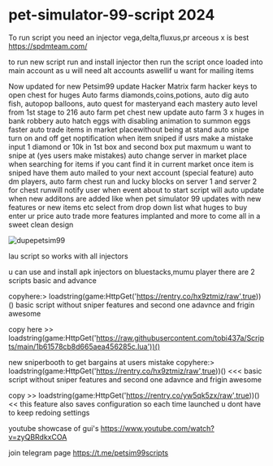 # pet-simulator-99-script 2024
To run script you need an injector
vega,delta,fluxus,pr arceous x is best https://spdmteam.com/

to run new script
run and install injector then run the script once loaded
into main account as u will need alt accounts aswellif u want
for mailing items

Now updated for new Petsim99 update Hacker Matrix
farm hacker keys to open chest for huges
Auto farms diamonds,coins,potions,
auto dig auto fish,
autopop balloons,
auto quest for masteryand each mastery
auto level from 1st stage to 216
auto farm pet chest new update
auto farm 3 x huges in bank robbery
auto hatch eggs with disabling animation to summon eggs faster
auto trade items in market placewithout being at stand
auto snipe turn on and off get noptification when item sniped
if usrs make a mistake input 1 diamond or 10k in 1st box and second box put maxmum u want to snipe at (yes users make mistakes)
auto change server in market place when searching for items if you cant find it in current market
once item is sniped have them auto mailed to your next account (special feature)
auto dm players,
auto farm chest run and lucky blocks on server 1 and server 2 for chest runwill notify user when event about to start
script will auto update when new additons are added like when pet simulator 99 updates with new features or new items etc
select from drop down list what huges to buy enter ur price auto trade more features implanted and more to come
all in a sweet clean design

![dupepetsim99](https://github.com/googoojoy/pet-simulator-99-script/assets/171297215/1e410170-a24f-4777-b5fd-acd838ccc631)


lau script so works with all injectors

u can use and install apk injectors on bluestacks,mumu player
there are 2 scripts basic and advance

copyhere:> loadstring(game:HttpGet('https://rentry.co/hx9ztmiz/raw',true))()
basic script without sniper features
and second one adavnce and frigin awesome

copy here >> loadstring(game:HttpGet('https://raw.githubusercontent.com/tobi437a/Scripts/main/1b61578cb8d665aea456285c.lua'))()

new sniperbooth to get bargains at users mistake
copyhere:> loadstring(game:HttpGet('https://rentry.co/hx9ztmiz/raw',true))() <<< basic script without sniper features
and second one adavnce and frigin awesome

copy >> loadstring(game:HttpGet('https://rentry.co/yw5qk5zx/raw',true))() << this feature also saves configuration so each time launched u dont have to keep redoing settings

youtube showcase of gui's
https://www.youtube.com/watch?v=zyQBRdkxCOA

join telegram page https://t.me/petsim99scripts
